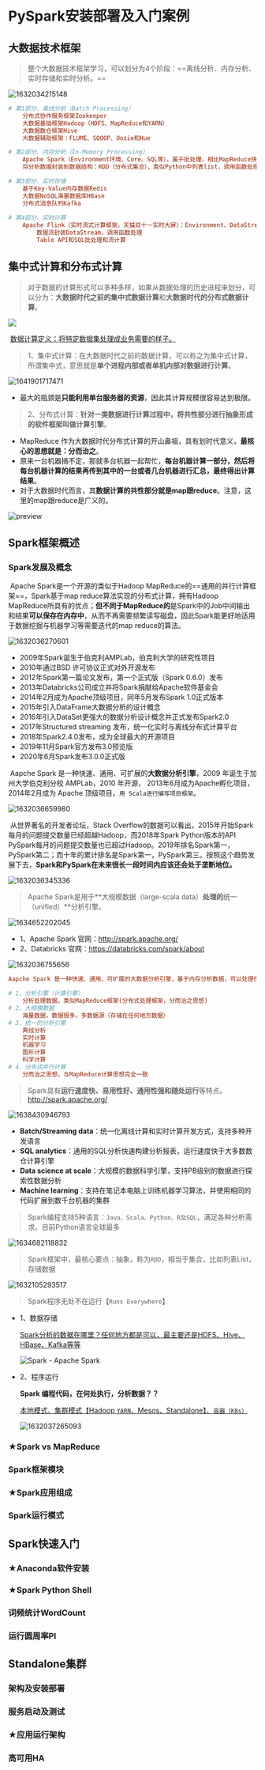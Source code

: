 # PySpark安装部署及入门案例

## 大数据技术框架

> 整个大数据技术框架学习，可以划分为4个阶段：==离线分析、内存分析、实时存储和实时分析。==

![1632034215148](assets/1632034215148.png)

```ini
# 第1部分、离线分析（Batch Processing）
	分布式协作服务框架Zookeeper
	大数据基础框架Hadoop（HDFS、MapReduce和YARN）
	大数据数仓框架Hive
	大数据辅助框架：FLUME、SQOOP、Oozie和Hue

# 第2部分、内存分析（In-Memory Processing）
	Apache Spark（Environment环境、Core、SQL等），属于批处理，相比MapReduce快
	将分析数据封装到数据结构：RDD（分布式集合），类似Python中列表list，调用函数处理数据

# 第3部分、实时存储
	基于Key-Value内存数据Redis
	大数据NoSQL海量数据库HBase
	分布式消息队列Kafka
	
# 第4部分、实时计算
	Apache Flink（实时流式计算框架，天猫双十一实时大屏）：Environment、DataStream和Table API & SQL
		数据流封装DataStream，调用函数处理
		Table API和SQL批处理和流计算
```

## 集中式计算和分布式计算

> ​	对于数据的计算形式可以多种多样，如果从数据处理的历史进程来划分，可以分为：**大数据时代之前的集中式数据计算**和**大数据时代的分布式数据计算**。

![](assets/v2-c732dee1a13a520463f2926803e40c85_1440w-1641901526259.jpg)

​																		[数据计算定义：将特定数据集处理成业务需要的样子。]()

> 1、集中式计算：在大数据时代之前的数据计算，可以称之为集中式计算，所谓集中式，意思就是**单个进程内部或者单机内部对数据进行计算**。

![1641901717471](assets/1641901717471.png)



- 最大的瓶颈是**只能利用单台服务器的资源**，因此其计算规模很容易达到极限。

> 2、分布式计算：**针对一类数据进行计算过程中，将共性部分进行抽象形成的软件框架叫做计算引擎**。

- MapReduce 作为大数据时代分布式计算的开山鼻祖，具有划时代意义，**最核心的思想就是：分而治之**。
- 原来一台机器搞不定，那就多台机器一起帮忙，**每台机器计算一部分，然后将每台机器计算的结果再传到其中的一台或者几台机器进行汇总，最终得出计算结果**。
- 对于大数据时代而言，其**数据计算的共性部分就是map跟reduce**。注意，这里的map跟reduce是广义的。

![preview](assets/v2-496101d5459108cfa3d14efc62976125_r-1641901814662.jpg)

## Spark框架概述

### Spark发展及概念

​			Apache  Spark是一个开源的类似于Hadoop MapReduce的==通用的并行计算框架==，Spark基于map reduce算法实现的分布式计算，拥有Hadoop MapReduce所具有的优点；**但不同于MapReduce的**是Spark中的Job中间输出和结果**可以保存在内存中**，从而不再需要频繁读写磁盘，因此Spark能更好地适用于数据挖掘与机器学习等需要迭代的map reduce的算法。

![1632036270601](assets/1632036270601.png)

- 2009年Spark诞生于伯克利AMPLab，伯克利大学的研究性项目
- 2010年通过BSD 许可协议正式对外开源发布
- 2012年Spark第一篇论文发布，第一个正式版（Spark 0.6.0）发布
- 2013年Databricks公司成立并将Spark捐献给Apache软件基金会
- 2014年2月成为Apache顶级项目，同年5月发布Spark 1.0正式版本
- 2015年引入DataFrame大数据分析的设计概念
- 2016年引入DataSet更强大的数据分析设计概念并正式发布Spark2.0
- 2017年Structured streaming 发布，统一化实时与离线分布式计算平台
- 2018年Spark2.4.0发布，成为全球最大的开源项目
- 2019年11月Spark官方发布3.0预览版
- 2020年6月Spark发布3.0.0正式版

​	Aapche Spark 是一种快速、通用、可扩展的**大数据分析引擎**，2009 年诞生于加州大学伯克利分校 AMPLab，2010 年开源， 2013年6月成为Apache孵化项目，2014年2月成为 Apache 顶级项目，`用 Scala进行编写项目框架`。

![1632036659980](assets/1632036659980.png)

​	从世界著名的开发者论坛，Stack Overflow的数据可以看出，2015年开始Spark每月的问题提交数量已经超越Hadoop，而2018年Spark Python版本的API PySpark每月的问题提交数量也已超过Hadoop。2019年排名Spark第一，PySpark第二；而十年的累计排名是Spark第一，PySpark第三。按照这个趋势发展下去，**Spark和PySpark在未来很长一段时间内应该还会处于垄断地位。**

![1632036345336](assets/1632036345336.png)

> Apache Spark是用于**大规模数据（large-scala data）**处理的**统一（unified）**分析引擎。

![1634652202045](assets/1634652202045.png)

- 1、Apache Spark 官网：http://spark.apache.org/
- 2、Databricks 官网：https://databricks.com/spark/about

![1632036755656](assets/1632036755656.png)

```ini
Aapche Spark 是一种快速、通用、可扩展的大数据分析引擎，基于内存分析数据，可以处理任何类型业务分析。

# 1、分析引擎（计算引擎）
	分析处理数据，类似MapReduce框架(分布式处理框架，分而治之思想)
# 2、大规模数据
	海量数据，数据很多，多数据源（存储在任何地方数据）
# 3、统一的分析引擎
	离线分析
	实时计算
	机器学习
	图形计算
	科学计算
# 4、分布式并行计算
	分而治之思想，与MapReduce计算思想完全一致
```

> Spark具有**运行速度快、易用性好、通用性强和随处运行**等特点。http://spark.apache.org/

![1638430946793](assets/1638430946793.png)

- **Batch/Streaming data**：统一化离线计算和实时计算开发方式，支持多种开发语言
- **SQL analytics**：通用的SQL分析快速构建分析报表，运行速度快于大多数数仓计算引擎
- **Data science at scale**：大规模的数据科学引擎，支持PB级别的数据进行探索性数据分析
- **Machine learning**：支持在笔记本电脑上训练机器学习算法，并使用相同的代码扩展到数千台机器的集群

> Spark编程支持5种语言：`Java、Scala、Python、R及SQL`，满足各种分析需求，目前Python语言全球最多

![1634682118832](assets/1634682118832.png)

> Spark框架中，最核心要点：抽象，称为`RDD`，相当于集合，比如列表List，存储数据

![1632105293517](assets/1632105293517.png)



> Spark程序无处不在运行【`Runs Everywhere`】

- 1、数据存储

  [Spark分析的数据在哪里？任何地方都是可以，最主要还是HDFS、Hive、HBase、Kafka等等]()

  ![Spark - Apache Spark](assets/largest-open-source-apache-spark.png)

  

- 2、程序运行

  **Spark 编程代码，在何处执行，分析数据？？**

  [本地模式、集群模式【Hadoop `YARN`、Mesos、Standalone】、`容器（K8s）`]()

  ![1632037265093](assets/1632037265093.png)

### ★Spark vs MapReduce



### Spark框架模块



### ★Spark应用组成



### Spark运行模式

## Spark快速入门

### ★Anaconda软件安装



### ★Spark Python Shell



### 词频统计WordCount



### 运行圆周率PI



## Standalone集群

### 架构及安装部署



### 服务启动及测试



### ★应用运行架构



### 高可用HA